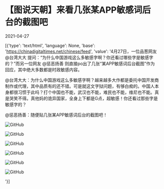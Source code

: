 # 【图说天朝】来看几张某APP敏感词后台的截图吧

2021-04-27

[{'type': 'text/html', 'language': None, 'base': 'https://chinadigitaltimes.net/chinese/feed', 'value': '4月27日，一位品葱网友@台湾大大 提问：“为什么中国游戏这么多敏感字啊？你还看过哪些字是敏感字的？”而另一位网友 @惩恶扬善 则直接po出了几张“某APP敏感词后台截图”作为回应，其中绝大多数都是时政敏感内容。



@台湾大大：为什么中国游戏这么多敏感字啊？越来越多大作都是委托中国开发商制作或代理，其中品质有的还不错。可是就这文字狱问题，有够白痴的。中国人本身都很习惯于此吗？打个中国也不能，武汉也不能，难民也不能，维尼也不能。真是哭笑不得。真他妈的诡异国家，全身上下都是G点，超敏感！你还看过那些字是敏感字的？

@惩恶扬善：随便贴几张某APP敏感词后台的截图吧！

![GitHub](https://chinadigitaltimes.net/chinese/files/2021/04/image-1619510574831.png)

![GitHub](https://chinadigitaltimes.net/chinese/files/2021/04/image-1619510582709.png)

![GitHub](https://chinadigitaltimes.net/chinese/files/2021/04/image-1619510591962.png)

![GitHub](https://chinadigitaltimes.net/chinese/files/2021/04/image-1619510603213.png)

![GitHub](https://chinadigitaltimes.net/chinese/files/2021/04/image-1619510621650.png)

![GitHub](https://chinadigitaltimes.net/chinese/files/2021/04/image-1619510644253.png)

'}]